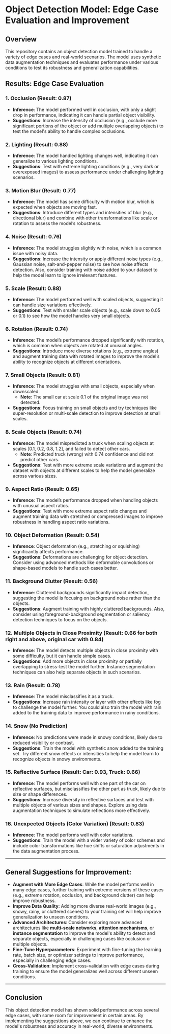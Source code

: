 # Object Detection Model: Edge Case Evaluation and Improvement

## Overview
This repository contains an object detection model trained to handle a variety of edge cases and real-world scenarios. The model uses synthetic data augmentation techniques and evaluates performance under various conditions to test its robustness and generalization capabilities.

## Results: Edge Case Evaluation

### 1. **Occlusion** (Result: 0.87)
- **Inference**: The model performed well in occlusion, with only a slight drop in performance, indicating it can handle partial object visibility.
- **Suggestions**: Increase the intensity of occlusion (e.g., occlude more significant portions of the object or add multiple overlapping objects) to test the model's ability to handle complex occlusions.

### 2. **Lighting** (Result: 0.88)
- **Inference**: The model handled lighting changes well, indicating it can generalize to various lighting conditions.
- **Suggestions**: Test with extreme lighting conditions (e.g., very dark or overexposed images) to assess performance under challenging lighting scenarios.

### 3. **Motion Blur** (Result: 0.77)
- **Inference**: The model has some difficulty with motion blur, which is expected when objects are moving fast.
- **Suggestions**: Introduce different types and intensities of blur (e.g., directional blur) and combine with other transformations like scale or rotation to assess the model’s robustness.

### 4. **Noise** (Result: 0.76)
- **Inference**: The model struggles slightly with noise, which is a common issue with noisy data.
- **Suggestions**: Increase the intensity or apply different noise types (e.g., Gaussian noise, salt-and-pepper noise) to see how noise affects detection. Also, consider training with noise added to your dataset to help the model learn to ignore irrelevant features.

### 5. **Scale** (Result: 0.88)
- **Inference**: The model performed well with scaled objects, suggesting it can handle size variations effectively.
- **Suggestions**: Test with smaller scale objects (e.g., scale down to 0.05 or 0.1) to see how the model handles very small objects.

### 6. **Rotation** (Result: 0.74)
- **Inference**: The model’s performance dropped significantly with rotation, which is common when objects are rotated at unusual angles.
- **Suggestions**: Introduce more diverse rotations (e.g., extreme angles) and augment training data with rotated images to improve the model’s ability to recognize objects at different orientations.

### 7. **Small Objects** (Result: 0.81)
- **Inference**: The model struggles with small objects, especially when downscaled. 
  - **Note**: The small car at scale 0.1 of the original image was not detected.
- **Suggestions**: Focus training on small objects and try techniques like super-resolution or multi-scale detection to improve detection at small scales.

### 8. **Scale Objects** (Result: 0.74)
- **Inference**: The model mispredicted a truck when scaling objects at scales [0.1, 0.2, 0.8, 1.2], and failed to detect other cars.
  - **Note**: Predicted truck (wrong) with 0.74 confidence and did not predict other cars.
- **Suggestions**: Test with more extreme scale variations and augment the dataset with objects at different scales to help the model generalize across various sizes.

### 9. **Aspect Ratio** (Result: 0.65)
- **Inference**: The model’s performance dropped when handling objects with unusual aspect ratios.
- **Suggestions**: Test with more extreme aspect ratio changes and augment training data with stretched or compressed images to improve robustness in handling aspect ratio variations.

### 10. **Object Deformation** (Result: 0.54)
- **Inference**: Object deformation (e.g., stretching or squishing) significantly affects performance.
- **Suggestions**: Deformations are challenging for object detection. Consider using advanced methods like deformable convolutions or shape-based models to handle such cases better.

### 11. **Background Clutter** (Result: 0.56)
- **Inference**: Cluttered backgrounds significantly impact detection, suggesting the model is focusing on background noise rather than the objects.
- **Suggestions**: Augment training with highly cluttered backgrounds. Also, consider using foreground-background segmentation or saliency detection techniques to focus on the objects.

### 12. **Multiple Objects in Close Proximity** (Result: 0.66 for both right and above, original car with 0.84)
- **Inference**: The model detects multiple objects in close proximity with some difficulty, but it can handle simple cases.
- **Suggestions**: Add more objects in close proximity or partially overlapping to stress-test the model further. Instance segmentation techniques can also help separate objects in such scenarios.

### 13. **Rain** (Result: 0.78)
- **Inference**: The model misclassifies it as a truck.
- **Suggestions**: Increase rain intensity or layer with other effects like fog to challenge the model further. You could also train the model with rain added to the training data to improve performance in rainy conditions.

### 14. **Snow** (No Prediction)
- **Inference**: No predictions were made in snowy conditions, likely due to reduced visibility or contrast.
- **Suggestions**: Train the model with synthetic snow added to the training set. Try different snow effects or intensities to help the model learn to recognize objects in snowy environments.

### 15. **Reflective Surface** (Result: Car: 0.93, Truck: 0.66)
- **Inference**: The model performs well with one part of the car on reflective surfaces, but misclassifies the other part as truck, likely due to size or shape differences.
- **Suggestions**: Increase diversity in reflective surfaces and test with multiple objects of various sizes and shapes. Explore using data augmentation techniques to simulate reflections more effectively.

### 16. **Unexpected Objects (Color Variation)** (Result: 0.83)
- **Inference**: The model performs well with color variations.
- **Suggestions**: Train the model with a wider variety of color schemes and include color transformations like hue shifts or saturation adjustments in the data augmentation process.

---

## General Suggestions for Improvement:
- **Augment with More Edge Cases**: While the model performs well in many edge cases, further training with extreme versions of these cases (e.g., extreme rotation, occlusion, and background clutter) can help improve robustness.
- **Improve Data Quality**: Adding more diverse real-world images (e.g., snowy, rainy, or cluttered scenes) to your training set will help improve generalization to unseen conditions.
- **Advanced Architectures**: Consider exploring more advanced architectures like **multi-scale networks**, **attention mechanisms**, or **instance segmentation** to improve the model's ability to detect and separate objects, especially in challenging cases like occlusion or multiple objects.
- **Fine-Tune Hyperparameters**: Experiment with fine-tuning the learning rate, batch size, or optimizer settings to improve performance, especially in challenging edge cases.
- **Cross-Validation**: Implement cross-validation with edge cases during training to ensure the model generalizes well across different unseen conditions.

---

## Conclusion
This object detection model has shown solid performance across several edge cases, with some room for improvement in certain areas. By implementing the suggestions above, we can continue to enhance the model's robustness and accuracy in real-world, diverse environments.
